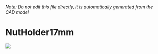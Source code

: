 ###### Note: Do not edit this file directly, it is automatically generated from the CAD model

# NutHolder17mm

![](/project.svg)



 

